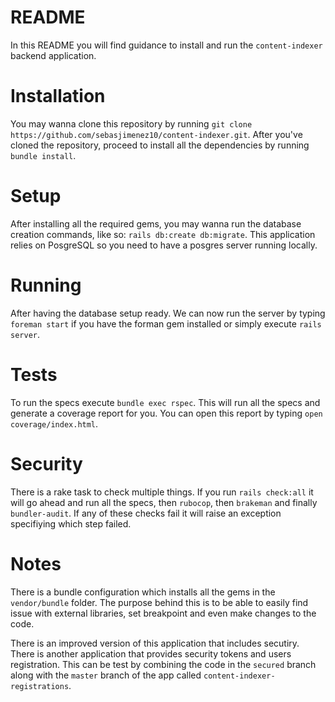 # README

In this README you will find guidance to install and run the `content-indexer` backend application.

# Installation

You may wanna clone this repository by running `git clone https://github.com/sebasjimenez10/content-indexer.git`. After you've cloned the repository, proceed to install all the dependencies by running `bundle install`.

# Setup

After installing all the required gems, you may wanna run the database creation commands, like so: `rails db:create db:migrate`. This application relies on PosgreSQL so you need to have a posgres server running locally.

# Running

After having the database setup ready. We can now run the server by typing `foreman start` if you have the forman gem installed or simply execute `rails server`.


# Tests

To run the specs execute `bundle exec rspec`. This will run all the specs and generate a coverage report for you. You can open this report by typing `open coverage/index.html`.

# Security

There is a rake task to check multiple things. If you run `rails check:all` it will go ahead and run  all the specs, then `rubocop`, then `brakeman` and finally `bundler-audit`. If any of these checks fail it will raise an exception specifiying which step failed.

# Notes

There is a bundle configuration which installs all the gems in the `vendor/bundle` folder. The purpose behind this is to be able to easily find issue with external libraries, set breakpoint and even make changes to the code.

There is an improved version of this application that includes secutiry. There is another application that provides security tokens and users registration. This can be test by combining the code in the `secured` branch along with the `master` branch of the app called `content-indexer-registrations`.

